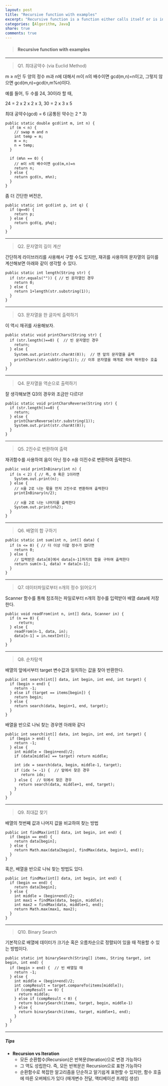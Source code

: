 ```yaml
---
layout: post
title: "Recursive function with examples"
excerpt: "Recursive function is a function either calls itself or is in a potential cycle of function call. Let's deep dive into recursive function with some example."
categories: [Algorithm, Java]
share: true
comments: true
---
```


> #### Recursive function with examples
* * *

> Q1. 최대공약수 (via Euclid Method)

m &ge; n인 두 양의 정수 m과 n에 대해서 m이 n의 배수이면 gcd(m,n)=n이고, 그렇지 않으면 gcd(m,n)=gcd(n,m%n)이다.

예를 들어, 두 수를 24, 30이라 할 때,

24 = 2 x 2 x 2 x 3,
30 = 2 x 3 x 5

최대 공약수(gcd) = 6 (공통된 약수는 2 * 3)

```
public static double gcd(int m, int n) {
  if (m < n) {
    // swap m and n
    int temp = m;
    m = n;
    n = temp;
  }

  if (m%n == 0) {
    // m이 n의 배수이면 gcd(m,n)=n
    return n;
  } else {
    return gcd(n, m%n);
  }
}
```


좀 더 간단한 버전은,

```
public static int gcd(int p, int q) {
  if (q==0) {
    return p;
  } else {
    return gcd(q, p%q);
  }
}
```

---

> Q2. 문자열의 길이 계산

간단하게 라이브러리를 사용해서 구할 수도 있지만, 재귀를 사용하여 문자열의 길이를 계산해보면 아래와 같이 생각할 수 있다.

```
public static int length(String str) {
  if (str.equals("")) { // 빈 문자열인 경우
    return 0;
  } else {
    return 1+length(str.substring(1));
  }
}
```

---

> Q3. 문자열을 한 글자씩 출력하기

이 역시 재귀를 사용해보자.

```
public static void printChars(String str) {
  if (str.length()==0) {  // 빈 문자열인 경우
    return;
  } else {
    System.out.print(str.charAt(0));  // 맨 앞의 문자열을 출력
    printChars(str.subString(1)); // 이후 문자열을 매개로 하여 재귀함수 호출
  }
}
```

---

> Q4. 문자열을 역순으로 출력하기

잘 생각해보면 Q3의 경우와 조금만 다르다!

```
public static void printCharsReverse(String str) {
  if (str.length()==0) {
    return;
  } else {
    printCharsReverse(str.substring(1));
    System.out.print(str.charAt(0));
  }
}
```

---

> Q5. 2진수로 변환하여 출력

재귀함수를 사용하여 음이 아닌 정수 n을 이진수로 변환하여 출력한다.

```
public void printInBinary(int n) {
  if (n < 2) { // 즉, 0 혹은 1이라면
    System.out.print(n);
  } else {
    // n을 2로 나눈 몫을 먼저 2진수로 변환하여 출력한다
    printInBinary(n/2);

    // n을 2로 나눈 나머지를 출력한다
    System.out.print(n%2);
  }
}
```

---

> Q6. 배열의 합 구하기

```
public static int sum(int n, int[] data) {
  if (n <= 0) { // 더 이상 더할 정수가 없다면
    return 0;
  } else {
    // 입력받은 data[0]에서 data[n-1]까지의 합을 구하여 출력한다
    return sum(n-1, data) + data[n-1];
  }
}
```

---

> Q7. 데이터파일로부터 n개의 정수 읽어오기

Scanner 함수를 통해 참조하는 파일로부터 n개의 정수를 입력받아 배열 data에 저장한다.

```
public void readFrom(int n, int[] data, Scanner in) {
  if (n == 0) {
      return;
  } else {
    readFrom(n-1, data, in);
    data[n-1] = in.nextInt();
  }
}
```

---

> Q8. 순차탐색

배열의 앞에서부터 target 변수값과 일치하는 값을 찾아 반환한다.

```
public int search(int[] data, int begin, int end, int target) {
  if (begin > end) {
    return -1;
  } else if (target == items[begin]) {
    return begin;
  } else {
    return search(data, begin+1, end, target);
  }
}
```

배열을 반으로 나눠 찾는 경우엔 아래와 같다

```
public int search(int[] data, int begin, int end, int target) {
  if (begin > end) {
    return -1;
  } else {
    int middle = (begin+end)/2;
    if (data[middle] == target) return middle;

    int idx = search(data, begin, middle-1, target);
    if (idx != -1) {  // 앞에서 찾은 경우
       return idx;
    } else {  // 뒤에서 찾은 경우
      return search(data, middle+1, end, target);
    }
  }
}
```

---

> Q9. 최대값 찾기

배열의 첫번째 값과 나머지 값을 비교하여 찾는 방법
```
public int findMax(int[] data, int begin, int end) {
  if (begin == end) {
    return data[begin];
  } else {
    return Math.max(data[begin], findMax(data, begin+1, end));
  }
}
```

혹은, 배열을 반으로 나눠 찾는 방법도 있다.

```
public int findMax(int[] data, int begin, int end) {
  if (begin == end) {
    return data[begin];
  } else {
    int middle = (begin+end)/2;
    int max1 = findMax(data, begin, middle);
    int max2 = findMax(data, middle+1, end);
    return Math.max(max1, max2);
  }
}
```

---

> Q10. Binary Search

기본적으로 배열에 데이터가 크기순 혹은 오름차순으로 정렬되어 있을 때 적용할 수 있는 방법이다.

```
public static int binarySearch(String[] items, String target, int begin, int end) {
  if (begin > end) {  // 빈 배열일 때
    return -1;
  } else {
    int middle = (begin+end)/2;
    int compResult = target.compareTo(items[middle]);
    if (compResult == 0) {
      return middle;
    } else if (compResult < 0) {
      return binarySearch(items, target, begin, middle-1)
    } else {
      return binarySearch(items, target, middle+1, end);
    }
  }
}
```

---

##### Tips
- **Recursion vs Iteration**
  - 모든 순환함수(Recursion)은 반복문(Iteration)으로 변경 가능하다
  - 그 역도 성립한다. 즉, 모든 반복문은 Recursion으로 표현 가능하다
  - 순환함수로 복잡한 알고리즘을 단순하고 알기쉽게 표현할 수 있지만, 함수 호출에 따른 오버헤드가 있다 (매개변수 전달, 액티베이션 프레임 생성)
